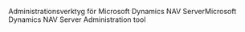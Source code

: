 <span data-ttu-id="054a5-101">Administrationsverktyg för Microsoft Dynamics NAV Server</span><span class="sxs-lookup"><span data-stu-id="054a5-101">Microsoft Dynamics NAV Server Administration tool</span></span>